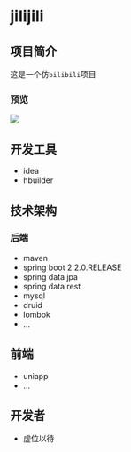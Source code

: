 # jilijili

## 项目简介

这是一个仿`bilibili`项目

### 预览

![](https://github.com/iscolt/img_of_colt/blob/master/img/jilijili/menu.jpg)


## 开发工具
- idea
- hbuilder

## 技术架构

### 后端
- maven
- spring boot 2.2.0.RELEASE
- spring data jpa
- spring data rest
- mysql
- druid
- lombok
- ...

## 前端
- uniapp
- ...

## 开发者

- 虚位以待
